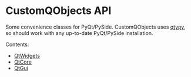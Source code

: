# CustomQObjects API

Some convenience classes for PyQt/PySide. CustomQObjects uses [qtypy](https://pypi.org/project/QtPy/), 
so should work with any up-to-date PyQt/PySide installation.

Contents: 

- [QtWidgets](widgets.md)
- [QtCore](core.md)
- [QtGui](gui.md)
